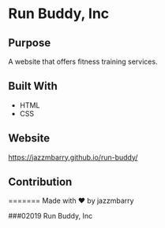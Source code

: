# Run Buddy, Inc

## Purpose
A website that offers fitness training services. 

## Built With
* HTML
* CSS

## Website
https://jazzmbarry.github.io/run-buddy/

## Contribution
=======
Made with ❤️ by jazzmbarry

###02019 Run Buddy, Inc
